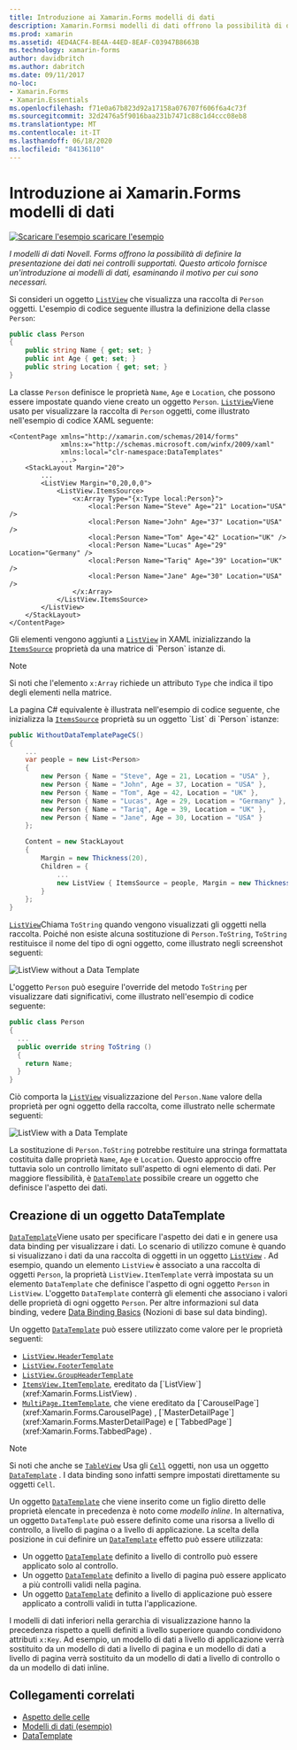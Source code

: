 ```yaml
---
title: Introduzione ai Xamarin.Forms modelli di dati
description: Xamarin.Formsi modelli di dati offrono la possibilità di definire la presentazione dei dati nei controlli supportati. Questo articolo offre un'introduzione ai modelli di dati e spiega perché sono necessari.
ms.prod: xamarin
ms.assetid: 4ED4ACF4-BE4A-44ED-8EAF-C03947B8663B
ms.technology: xamarin-forms
author: davidbritch
ms.author: dabritch
ms.date: 09/11/2017
no-loc:
- Xamarin.Forms
- Xamarin.Essentials
ms.openlocfilehash: f71e0a67b823d92a17158a076707f606f6a4c73f
ms.sourcegitcommit: 32d2476a5f9016baa231b7471c88c1d4ccc08eb8
ms.translationtype: MT
ms.contentlocale: it-IT
ms.lasthandoff: 06/18/2020
ms.locfileid: "84136110"
---
```

# <a name="introduction-to-xamarinforms-data-templates"></a>Introduzione ai Xamarin.Forms modelli di dati

[![Scaricare ](~/media/shared/download.png) l'esempio scaricare l'esempio](https://docs.microsoft.com/samples/xamarin/xamarin-forms-samples/templates-datatemplates)

_I modelli di dati Novell. Forms offrono la possibilità di definire la presentazione dei dati nei controlli supportati. Questo articolo fornisce un'introduzione ai modelli di dati, esaminando il motivo per cui sono necessari._

Si consideri un oggetto [`ListView`](xref:Xamarin.Forms.ListView) che visualizza una raccolta di `Person` oggetti. L'esempio di codice seguente illustra la definizione della classe `Person`:

```csharp
public class Person
{
    public string Name { get; set; }
    public int Age { get; set; }
    public string Location { get; set; }
}
```

La classe `Person` definisce le proprietà `Name`, `Age` e `Location`, che possono essere impostate quando viene creato un oggetto `Person`. [`ListView`](xref:Xamarin.Forms.ListView)Viene usato per visualizzare la raccolta di `Person` oggetti, come illustrato nell'esempio di codice XAML seguente:

```xaml
<ContentPage xmlns="http://xamarin.com/schemas/2014/forms"
             xmlns:x="http://schemas.microsoft.com/winfx/2009/xaml"
             xmlns:local="clr-namespace:DataTemplates"
             ...>
    <StackLayout Margin="20">
        ...
        <ListView Margin="0,20,0,0">
            <ListView.ItemsSource>
                <x:Array Type="{x:Type local:Person}">
                    <local:Person Name="Steve" Age="21" Location="USA" />
                    <local:Person Name="John" Age="37" Location="USA" />
                    <local:Person Name="Tom" Age="42" Location="UK" />
                    <local:Person Name="Lucas" Age="29" Location="Germany" />
                    <local:Person Name="Tariq" Age="39" Location="UK" />
                    <local:Person Name="Jane" Age="30" Location="USA" />
                </x:Array>
            </ListView.ItemsSource>
        </ListView>
    </StackLayout>
</ContentPage>
```

Gli elementi vengono aggiunti a [`ListView`](xref:Xamarin.Forms.ListView) in XAML inizializzando la [`ItemsSource`](xref:Xamarin.Forms.ItemsView`1.ItemsSource) proprietà da una matrice di `Person` istanze di.

> [!NOTE]
> Si noti che l'elemento `x:Array` richiede un attributo `Type` che indica il tipo degli elementi nella matrice.

La pagina C# equivalente è illustrata nell'esempio di codice seguente, che inizializza la [`ItemsSource`](xref:Xamarin.Forms.ItemsView`1.ItemsSource) proprietà su un oggetto `List` di `Person` istanze:

```csharp
public WithoutDataTemplatePageCS()
{
    ...
    var people = new List<Person>
    {
        new Person { Name = "Steve", Age = 21, Location = "USA" },
        new Person { Name = "John", Age = 37, Location = "USA" },
        new Person { Name = "Tom", Age = 42, Location = "UK" },
        new Person { Name = "Lucas", Age = 29, Location = "Germany" },
        new Person { Name = "Tariq", Age = 39, Location = "UK" },
        new Person { Name = "Jane", Age = 30, Location = "USA" }
    };

    Content = new StackLayout
    {
        Margin = new Thickness(20),
        Children = {
            ...
            new ListView { ItemsSource = people, Margin = new Thickness(0, 20, 0, 0) }
        }
    };
}
```

[`ListView`](xref:Xamarin.Forms.ListView)Chiama `ToString` quando vengono visualizzati gli oggetti nella raccolta. Poiché non esiste alcuna sostituzione di `Person.ToString`, `ToString` restituisce il nome del tipo di ogni oggetto, come illustrato negli screenshot seguenti:

![](introduction-images/no-data-template.png "ListView without a Data Template")

L'oggetto `Person` può eseguire l'override del metodo `ToString` per visualizzare dati significativi, come illustrato nell'esempio di codice seguente:

```csharp
public class Person
{
  ...
  public override string ToString ()
  {
    return Name;
  }
}
```

Ciò comporta la [`ListView`](xref:Xamarin.Forms.ListView) visualizzazione del `Person.Name` valore della proprietà per ogni oggetto della raccolta, come illustrato nelle schermate seguenti:

![](introduction-images/override-tostring.png "ListView with a Data Template")

La sostituzione di `Person.ToString` potrebbe restituire una stringa formattata costituita dalle proprietà `Name`, `Age` e `Location`. Questo approccio offre tuttavia solo un controllo limitato sull'aspetto di ogni elemento di dati. Per maggiore flessibilità, è [`DataTemplate`](xref:Xamarin.Forms.DataTemplate) possibile creare un oggetto che definisce l'aspetto dei dati.

## <a name="creating-a-datatemplate"></a>Creazione di un oggetto DataTemplate

[`DataTemplate`](xref:Xamarin.Forms.DataTemplate)Viene usato per specificare l'aspetto dei dati e in genere usa data binding per visualizzare i dati. Lo scenario di utilizzo comune è quando si visualizzano i dati da una raccolta di oggetti in un oggetto [`ListView`](xref:Xamarin.Forms.ListView) . Ad esempio, quando un elemento `ListView` è associato a una raccolta di oggetti `Person`, la proprietà `ListView.ItemTemplate` verrà impostata su un elemento `DataTemplate` che definisce l'aspetto di ogni oggetto `Person` in `ListView`. L'oggetto `DataTemplate` conterrà gli elementi che associano i valori delle proprietà di ogni oggetto `Person`. Per altre informazioni sul data binding, vedere [Data Binding Basics](~/xamarin-forms/xaml/xaml-basics/data-binding-basics.md) (Nozioni di base sul data binding).

Un oggetto [`DataTemplate`](xref:Xamarin.Forms.DataTemplate) può essere utilizzato come valore per le proprietà seguenti:

- [`ListView.HeaderTemplate`](xref:Xamarin.Forms.ListView.HeaderTemplate)
- [`ListView.FooterTemplate`](xref:Xamarin.Forms.ListView.FooterTemplate)
- [`ListView.GroupHeaderTemplate`](xref:Xamarin.Forms.ListView.GroupHeaderTemplate)
- [`ItemsView.ItemTemplate`](xref:Xamarin.Forms.ItemsView`1), ereditato da [`ListView`](xref:Xamarin.Forms.ListView) .
- [`MultiPage.ItemTemplate`](xref:Xamarin.Forms.MultiPage`1), che viene ereditato da [`CarouselPage`](xref:Xamarin.Forms.CarouselPage) , [`MasterDetailPage`](xref:Xamarin.Forms.MasterDetailPage) e [`TabbedPage`](xref:Xamarin.Forms.TabbedPage) .

> [!NOTE]
> Si noti che anche se [`TableView`](xref:Xamarin.Forms.TableView) Usa gli [`Cell`](xref:Xamarin.Forms.Cell) oggetti, non usa un oggetto [`DataTemplate`](xref:Xamarin.Forms.DataTemplate) . I data binding sono infatti sempre impostati direttamente su oggetti `Cell`.

Un oggetto [`DataTemplate`](xref:Xamarin.Forms.DataTemplate) che viene inserito come un figlio diretto delle proprietà elencate in precedenza è noto come *modello inline*. In alternativa, un oggetto `DataTemplate` può essere definito come una risorsa a livello di controllo, a livello di pagina o a livello di applicazione. La scelta della posizione in cui definire un [`DataTemplate`](xref:Xamarin.Forms.DataTemplate) effetto può essere utilizzata:

- Un oggetto [`DataTemplate`](xref:Xamarin.Forms.DataTemplate) definito a livello di controllo può essere applicato solo al controllo.
- Un oggetto [`DataTemplate`](xref:Xamarin.Forms.DataTemplate) definito a livello di pagina può essere applicato a più controlli validi nella pagina.
- Un oggetto [`DataTemplate`](xref:Xamarin.Forms.DataTemplate) definito a livello di applicazione può essere applicato a controlli validi in tutta l'applicazione.

I modelli di dati inferiori nella gerarchia di visualizzazione hanno la precedenza rispetto a quelli definiti a livello superiore quando condividono attributi `x:Key`. Ad esempio, un modello di dati a livello di applicazione verrà sostituito da un modello di dati a livello di pagina e un modello di dati a livello di pagina verrà sostituito da un modello di dati a livello di controllo o da un modello di dati inline.

## <a name="related-links"></a>Collegamenti correlati

- [Aspetto delle celle](~/xamarin-forms/user-interface/listview/customizing-cell-appearance.md)
- [Modelli di dati (esempio)](https://docs.microsoft.com/samples/xamarin/xamarin-forms-samples/templates-datatemplates)
- [DataTemplate](xref:Xamarin.Forms.DataTemplate)
